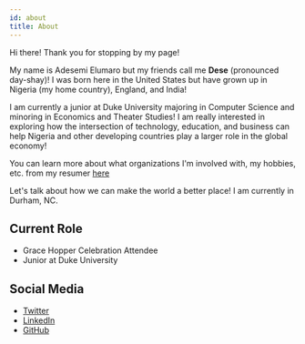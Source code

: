 ```yaml
---
id: about
title: About
---
```


Hi there! Thank you for stopping by my page!

My name is Adesemi Elumaro but my friends call me **Dese** (pronounced day-shay)! I was born here in the United States but have grown up in Nigeria (my home country), England, and India!

I am currently a junior at Duke University majoring in Computer Science and minoring in Economics and Theater Studies! I am really interested in exploring how the intersection of technology, education, and business can help Nigeria and other developing countries play a larger role in the global economy!

You can learn more about what organizations I'm involved with, my hobbies, etc. from my resumer [here](https://drive.google.com/file/d/12Zt1bIpjW0Er3GWj1aiM71Eu-W-UOqyd/view?usp=sharing)

Let's talk about how we can make the world a better place! I am currently in Durham, NC.


## Current Role

- Grace Hopper Celebration Attendee
- Junior at Duke University

## Social Media

- [Twitter](https://twitter.com/desemi_xo)
- [LinkedIn](https://www.linkedin.com/in/adesemicelumaro/)
- [GitHub](https://github.com/withlovedese)
